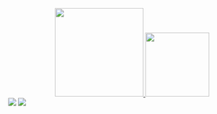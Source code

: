 <div align="center">
  <a href="https://github.com/DandSP">
  <img height="180em" src="https://github-readme-stats.vercel.app/api?username=DandSP&show_icons=true&theme=tokyonight&include_all_commits=true&count_private=true"/>
  <img height="130em" src="https://github-readme-stats.vercel.app/api/top-langs/?username=DandSP&layout=compact&langs_count=7&theme=tokyonight"/>
</div>
  
  <div> 
  <a href="https://instagram.com/dan_onenho" target="_blank"><img src="https://img.shields.io/badge/-Instagram-%23E4405F?style=for-the-badge&logo=instagram&logoColor=white" target="_blank"></a>
  <a href="https://www.linkedin.com/in/DandSP" target="_blank"><img src="https://img.shields.io/badge/-LinkedIn-%230077B5?style=for-the-badge&logo=linkedin&logoColor=white" target="_blank"></a>
    </div>
